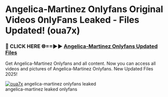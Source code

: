 # Angelica-Martinez Onlyfans Original Videos 0nlyFans Leaked - Files Updated! (oua7x)

<h3>🔴 CLICK HERE 🌐==►► <a href="https://tinyurl.com/2r6w6z4p" rel="nofollow">Angelica-Martinez Onlyfans Updated Files</a></h3>

Get Angelica-Martinez Onlyfans and all content. Now you can access all videos and pictures of Angelica-Martinez Onlyfans. New Updated Files 2025!

[![oua7x](https://i.imgur.com/CCmkfDU.gif)](https://tinyurl.com/2r6w6z4p)
angelica-martinez onlyfans leaked<br>
angelica-martinez leaked onlyfans